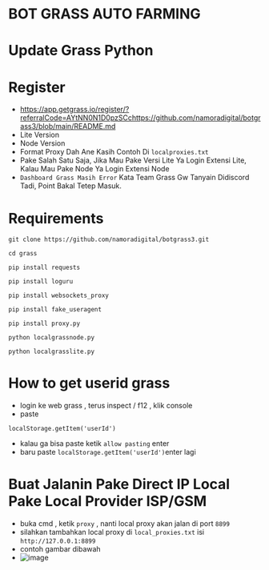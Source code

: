 # BOT GRASS AUTO FARMING

# Update Grass Python
# Register
- https://app.getgrass.io/register/?referralCode=AYtNN0N1D0pzSCchttps://github.com/namoradigital/botgrass3/blob/main/README.md
- Lite Version
- Node Version
- Format Proxy Dah Ane Kasih Contoh Di ```localproxies.txt```
- Pake Salah Satu Saja, Jika Mau Pake Versi Lite Ya Login Extensi Lite, Kalau Mau Pake Node Ya Login Extensi Node
- ```Dashboard Grass Masih Error``` Kata Team Grass Gw Tanyain Didiscord Tadi, Point Bakal Tetep Masuk.

# Requirements

```
git clone https://github.com/namoradigital/botgrass3.git
```
```
cd grass
```
```
pip install requests
```
```
pip install loguru
```
```
pip install websockets_proxy
```
```
pip install fake_useragent
```
```
pip install proxy.py
```
```
python localgrassnode.py
```
```
python localgrasslite.py
```
# How to get userid grass
- login ke web grass , terus inspect / f12 ,  klik console
- paste
``` 
localStorage.getItem('userId')
```
- kalau ga bisa paste ketik ```allow pasting``` enter
- baru paste ```localStorage.getItem('userId')```enter lagi

# Buat Jalanin Pake Direct IP Local Pake Local Provider ISP/GSM
- buka cmd , ketik ```proxy``` , nanti local proxy akan jalan di port ```8899```
- silahkan tambahkan local proxy di ```local_proxies.txt``` isi ```http://127.0.0.1:8899```
- contoh gambar dibawah
- ![image](https://github.com/AirdropFamilyIDN-V2-0/grass/assets/173550656/c418bd2d-27a2-4f90-a443-a9a3f79562af)
